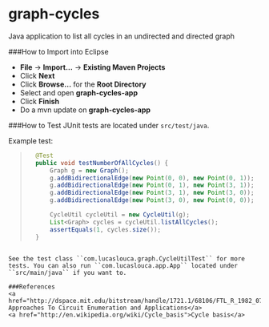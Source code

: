# graph-cycles

Java application to list all cycles in an undirected and directed graph

###How to Import into Eclipse
* **File** -> **Import...** -> **Existing Maven Projects**
* Click **Next**
* Click **Browse...** for the **Root Directory**
* Select and open **graph-cycles-app**
* Click **Finish**
* Do a mvn update on **graph-cycles-app**

###How to Test
JUnit tests are located under ``src/test/java``.

Example test:
>```java
>	@Test
>	public void testNumberOfAllCycles() {
>		Graph g = new Graph();
>		g.addBidirectionalEdge(new Point(0, 0), new Point(0, 1));
>		g.addBidirectionalEdge(new Point(0, 1), new Point(3, 1));
>		g.addBidirectionalEdge(new Point(3, 1), new Point(3, 0));
>		g.addBidirectionalEdge(new Point(3, 0), new Point(0, 0));
>
>		CycleUtil cycleUtil = new CycleUtil(g);
>		List<Graph> cycles = cycleUtil.listAllCycles();
>		assertEquals(1, cycles.size());
>	}
```

See the test class ``com.lucaslouca.graph.CycleUtilTest`` for more tests. You can also run ``com.lucaslouca.app.App`` located under ``src/main/java`` if you want to.

###References
<a href="http://dspace.mit.edu/bitstream/handle/1721.1/68106/FTL_R_1982_07.pdf">Algorithmic Approaches To Circuit Enumeration and Applications</a>
<a href="http://en.wikipedia.org/wiki/Cycle_basis">Cycle basis</a>
